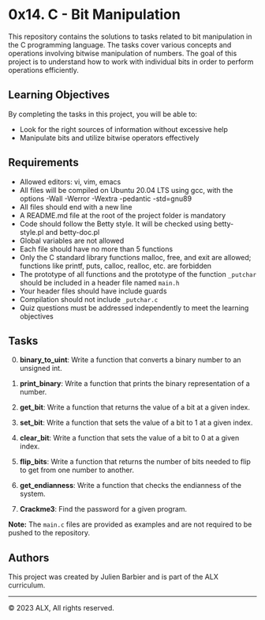 # 0x14. C - Bit Manipulation

This repository contains the solutions to tasks related to bit manipulation in the C programming language. The tasks cover various concepts and operations involving bitwise manipulation of numbers. The goal of this project is to understand how to work with individual bits in order to perform operations efficiently.

## Learning Objectives

By completing the tasks in this project, you will be able to:

- Look for the right sources of information without excessive help
- Manipulate bits and utilize bitwise operators effectively

## Requirements

- Allowed editors: vi, vim, emacs
- All files will be compiled on Ubuntu 20.04 LTS using gcc, with the options -Wall -Werror -Wextra -pedantic -std=gnu89
- All files should end with a new line
- A README.md file at the root of the project folder is mandatory
- Code should follow the Betty style. It will be checked using betty-style.pl and betty-doc.pl
- Global variables are not allowed
- Each file should have no more than 5 functions
- Only the C standard library functions malloc, free, and exit are allowed; functions like printf, puts, calloc, realloc, etc. are forbidden
- The prototype of all functions and the prototype of the function `_putchar` should be included in a header file named `main.h`
- Your header files should have include guards
- Compilation should not include `_putchar.c`
- Quiz questions must be addressed independently to meet the learning objectives

## Tasks

0. **binary_to_uint**: Write a function that converts a binary number to an unsigned int.

1. **print_binary**: Write a function that prints the binary representation of a number.

2. **get_bit**: Write a function that returns the value of a bit at a given index.

3. **set_bit**: Write a function that sets the value of a bit to 1 at a given index.

4. **clear_bit**: Write a function that sets the value of a bit to 0 at a given index.

5. **flip_bits**: Write a function that returns the number of bits needed to flip to get from one number to another.

6. **get_endianness**: Write a function that checks the endianness of the system.

7. **Crackme3**: Find the password for a given program.

**Note:** The `main.c` files are provided as examples and are not required to be pushed to the repository.

## Authors

This project was created by Julien Barbier and is part of the ALX curriculum.

---
© 2023 ALX, All rights reserved.


